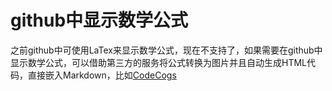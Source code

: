 # github中显示数学公式

之前github中可使用LaTex来显示数学公式，现在不支持了，如果需要在github中显示数学公式，可以借助第三方的服务将公式转换为图片并且自动生成HTML代码，直接嵌入Markdown，比如[CodeCogs](https://www.codecogs.com/latex/eqneditor.php)
